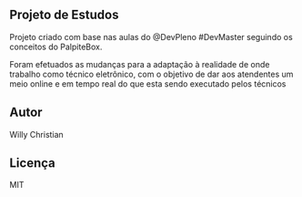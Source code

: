 ## Projeto de Estudos

Projeto criado com base nas aulas do @DevPleno #DevMaster seguindo os conceitos do PalpiteBox.

Foram efetuados as mudanças para a adaptação à realidade de onde trabalho como técnico eletrônico, com o objetivo de dar aos atendentes um meio online e em tempo real do que esta sendo executado pelos técnicos

## Autor
Willy Christian

## Licença
MIT

